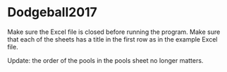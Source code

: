 # Dodgeball2017

Make sure the Excel file is closed before running the program.
Make sure that each of the sheets has a title in the first row as in the example Excel file.

Update: the order of the pools in the pools sheet no longer matters.
